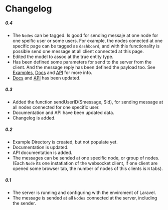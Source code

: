 # Changelog

##### 0.4
- The `Nodes` can be tagged. Is good for sending messaje at one node for one speific user or some users. For example, the nodes conected at one specific page can be tagged as `dashboard`, and with this functionality is possible send one message at all client connected at this page.
- Edited the model to assoc at the true entity type.
- Has been defined some parameters for send to the server from the client. And the message reply has been defined the payload too. See [Examples](example/), [Docs](doc/) and [API](api/) for more info.
- [Docs](doc/) and [API](api/) has been updated.

##### 0.3
- Added the function sendUserID($message, $id), for sending message at all nodes connected for one specific user.
- Documentation and API have been updated data.
- Changelog is added.

##### 0.2
- Example Directory is created, but not populate yet.
- Documentation is updated.
- API documentation is added.
- The messages can be sended at one specific node, or group of nodes.(Each `Node` its one instatiation of the websocket client, if one client are opened some browser tab, the number of nodes of this clients is `N` tabs).

##### 0.1
- The server is running and configuring with the enviroment of Laravel.
- The message is sended at all `Nodes` connected at the server, including the sender.